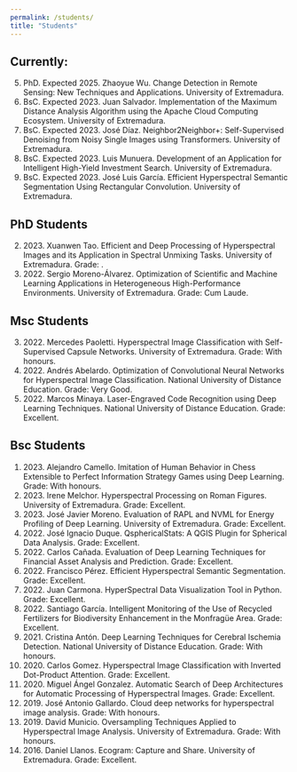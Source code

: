 ```yaml
---
permalink: /students/
title: "Students"
---
```



## Currently:
5. PhD. Expected 2025. Zhaoyue Wu. Change Detection in Remote Sensing: New Techniques and Applications. University of Extremadura.
4. BsC. Expected 2023. Juan Salvador. Implementation of the Maximum Distance Analysis Algorithm using the Apache Cloud Computing Ecosystem. University of Extremadura.
3. BsC. Expected 2023. José Díaz. Neighbor2Neighbor+: Self-Supervised Denoising from Noisy Single Images using Transformers. University of Extremadura.
2. BsC. Expected 2023. Luis Munuera. Development of an Application for Intelligent High-Yield Investment Search. University of Extremadura.
1. BsC. Expected 2023. José Luis García. Efficient Hyperspectral Semantic Segmentation Using Rectangular Convolution. University of Extremadura.


## PhD Students
2. 2023\. Xuanwen Tao. Efficient and Deep Processing of Hyperspectral Images and its Application in Spectral Unmixing Tasks. University of Extremadura. Grade: .
1. 2022\. Sergio Moreno-Álvarez. Optimization of Scientific and Machine Learning Applications in Heterogeneous High-Performance Environments. University of Extremadura. Grade: Cum Laude.


## Msc Students
3. 2022\. Mercedes Paoletti. Hyperspectral Image Classification with Self-Supervised Capsule Networks. University of Extremadura. Grade: With honours.
2. 2022\. Andrés Abelardo. Optimization of Convolutional Neural Networks for Hyperspectral Image Classification. National University of Distance Education. Grade: Very Good.
1. 2022\. Marcos Minaya. Laser-Engraved Code Recognition using Deep Learning Techniques. National University of Distance Education. Grade: Excellent.


## Bsc Students
1. 2023\. Alejandro Camello. Imitation of Human Behavior in Chess Extensible to Perfect Information Strategy Games using Deep Learning. Grade: With honours.
2. 2023\. Irene Melchor. Hyperspectral Processing on Roman Figures. University of Extremadura. Grade: Excellent.
3. 2023\. José Javier Moreno. Evaluation of RAPL and NVML for Energy Profiling of Deep Learning. University of Extremadura. Grade: Excellent.
4. 2022\. José Ignacio Duque. QsphericalStats: A QGIS Plugin for Spherical Data Analysis. Grade: Excellent.
5. 2022\. Carlos Cañada. Evaluation of Deep Learning Techniques for Financial Asset Analysis and Prediction. Grade: Excellent.
6. 2022\. Francisco Pérez. Efficient Hyperspectral Semantic Segmentation. Grade: Excellent.
7. 2022\. Juan Carmona. HyperSpectral Data Visualization Tool in Python. Grade: Excellent.
8. 2022\. Santiago García. Intelligent Monitoring of the Use of Recycled Fertilizers for Biodiversity Enhancement in the Monfragüe Area. Grade: Excellent.
9. 2021\. Cristina Antón. Deep Learning Techniques for Cerebral Ischemia Detection. National University of Distance Education. Grade: With honours.
10. 2020\. Carlos Gomez. Hyperspectral Image Classification with Inverted Dot-Product Attention. Grade: Excellent.
11. 2020\. Miguel Ángel Gonzalez. Automatic Search of Deep Architectures for Automatic Processing of Hyperspectral Images. Grade: Excellent.
12. 2019\. José Antonio Gallardo. Cloud deep networks for hyperspectral image analysis. Grade: With honours.
13. 2019\. David Municio. Oversampling Techniques Applied to Hyperspectral Image Analysis. University of Extremadura. Grade: With honours.
14. 2016\. Daniel Llanos. Ecogram: Capture and Share. University of Extremadura. Grade: Excellent.
